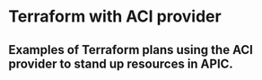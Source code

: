 # Terraform with ACI provider
## Examples of Terraform plans using the ACI provider to stand up resources in APIC.